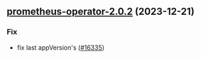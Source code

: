 

## [prometheus-operator-2.0.2](https://github.com/truecharts/charts/compare/prometheus-operator-2.0.1...prometheus-operator-2.0.2) (2023-12-21)

### Fix

- fix last appVersion's ([#16335](https://github.com/truecharts/charts/issues/16335))
  
  